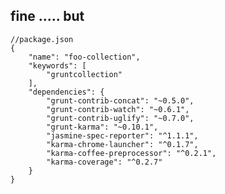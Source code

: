 ##  fine ..... but

<div class="fragment">
    <pre><code class="json">//package.json
{
    "name": "foo-collection",
    "keywords": [
        "gruntcollection"
    ],
    "dependencies": {
        "grunt-contrib-concat": "~0.5.0",
        "grunt-contrib-watch": "~0.6.1",
        "grunt-contrib-uglify": "~0.7.0",
        "grunt-karma": "~0.10.1",
        "jasmine-spec-reporter": "^1.1.1",
        "karma-chrome-launcher": "^0.1.7",
        "karma-coffee-preprocessor": "^0.2.1",
        "karma-coverage": "^0.2.7"
    }
}
</code></pre>
</div>
